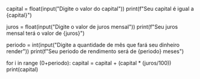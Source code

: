 capital = float(input("Digite o valor do capital"))
print(f"Seu capital é igual a {capital}")

juros = float(input("Digite o valor de juros mensal"))
print(f"Seu juros mensal terá o valor de {juros}")

periodo = int(input("Digite a quantidade de mês que fará seu dinheiro render"))
print(f"Seu periodo de rendimento será de {periodo} meses")

for i in range (0+periodo):
    capital = capital + (capital * (juros/100))
    print(capital)
